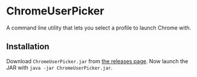 # ChromeUserPicker
A command line utility that lets you select a profile to launch Chrome with.

## Installation
Download ```ChromeUserPicker.jar``` from [the releases page](https://github.com/benTheBike/ChromeUserPicker/releases/latest). Now launch the JAR with ```java -jar ChromeUserPicker.jar```.
